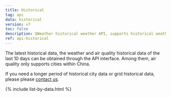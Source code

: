 ```yaml
---
title: Historical
tag: api
data: historical
version: v7
toc: false
description: QWeather historical weather API, supports historical weather and historical air quality AQI data from January 1, 2010 to present, The API supports query of historical data of the last 10 days, all historical data can be downloaded at one time, Please contact us for details
ref: api-historical
---
```


The latest historical data, the weather and air quality historical data of the last 10 days can be obtained through the API interface. Among them, air quality only supports cities within China.

If you need a longer period of historical city data or grid historical data, please please [contact us](https://www.qweather.com/en/contact).

{% include list-by-data.html %}